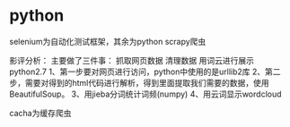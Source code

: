 # python
selenium为自动化测试框架，其余为python scrapy爬虫



影评分析：
主要做了三件事：
    抓取网页数据
    清理数据
    用词云进行展示
python2.7
1、第一步要对网页进行访问，python中使用的是urllib2库
2、第二步，需要对得到的html代码进行解析，得到里面提取我们需要的数据，使用BeautifulSoup。
3、用jieba分词统计词频(numpy)
4、用云词显示wordcloud


cacha为缓存爬虫



